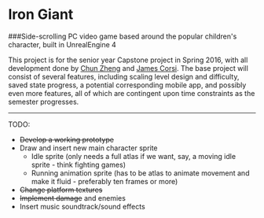 # Iron Giant
###Side-scrolling PC video game based around the popular children's character, built in UnrealEngine 4

This project is for the senior year Capstone project in Spring 2016, with all development done by [Chun Zheng](https://github.com/ZhengC1) and [James Corsi](https://github.com/WamboJambo).  The base project will consist of several features, including scaling level design and difficulty, saved state progress, a potential corresponding mobile app, and possibly even more features, all of which are contingent upon time constraints as the semester progresses. 

---

TODO:

- ~~Develop a working prototype~~
- Draw and insert new main character sprite
  - Idle sprite (only needs a full atlas if we want, say, a moving idle sprite - think fighting games)
  - Running animation sprite (has to be atlas to animate movement and make it fluid - preferably ten frames or more)
- ~~Change platform textures~~
- ~~Implement damage~~ and enemies
- Insert music soundtrack/sound effects
